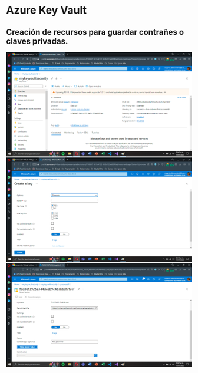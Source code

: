 # Azure Key Vault

## Creación de recursos para guardar contrañes o claves privadas.
![screenshot](1.png)
![screenshot](2.png)
![screenshot](3.png)

#
